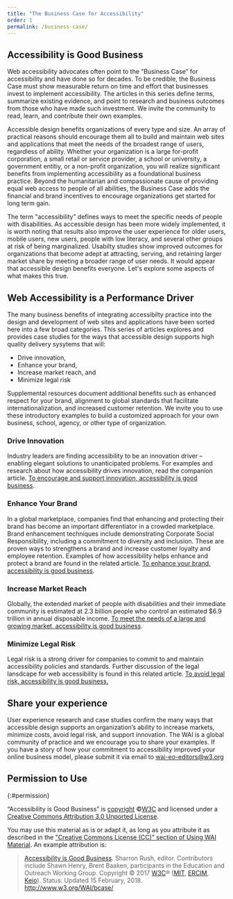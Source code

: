 ```yaml
---
title: "The Business Case for Accessibility"
order: 1
permalink: /business-case/
---
```


## Accessibility is Good Business

Web accessibility advocates often point to the “Business Case” for accessibility and have done so for decades. To be credible, the Business Case must show measurable return on time and effort that businesses invest to implement accessibility. The articles in this series define terms, summarize existing evidence, and point to research and business outcomes from those who have made such investment. We invite the community to read, learn, and contribute their own examples.  

Accessible design benefits organizations of every type and size. An array of practical reasons should encourage them all to build and maintain web sites and applications that meet the needs of the broadest range of users, regardless of ability. Whether your organization is a large for-profit corporation, a small retail or service provider, a school or university, a government entitiy, or a non-profit organization, you will realize significant benefits from implementing accessibility as a foundational business practice. Beyond the humanitarian and compassionate cause of providing equal web access to people of all abilities, the Business Case adds the financial and brand incentives to encourage organizations get started for long term gain. 

The term "accessibility" defines ways to meet the specific needs of people with disabilities. As accessible design has been more widely implemented, it is worth noting that results also improve the user experience for older users, mobile users, new users, people with low literacy, and several other groups at risk of being marginalized. Usabilty studies show improved outcomes for organizations that become adept at attracting, serving, and retaining larger market share by meeting a broader range of user needs. It would appear that accessible design benefits everyone. Let's explore some aspects of what makes this true.

## Web Accessibility is a Performance Driver 

The many business benefits of integrating accessibilty practice into the design and development of web sites and applications have been sorted here into a few broad categories. This series of articles explores and provides case studies for the ways that accessible design supports high quality delivery sysytems that will:
* Drive innovation,
* Enhance your brand,
* Increase market reach, and
* Minimize legal risk

Supplemental resources document additional benefits such as enhanced respect for your brand, alignment to global standards that facilitate internationalization, and increased customer retention. We invite you to use these introductory examples to build a customized approach for your own business, school, agency, or other type of organization. 

### Drive Innovation
Industry leaders are finding accessibility to be an innovation driver – enabling elegant solutions to unanticipated problems. For examples and research about how accessibility drives innovation, read the companion article.  [To encourage and support innovation, accessibility is good business](https://w3c.github.io/wai-bcase/business-case/drive-innovation/).

### Enhance Your Brand
In a global marketplace, companies find that enhancing and protecting their brand has become an important differentiator in a crowded marketplace. Brand enhancement techniques include demonstrating Corporate Social Responsibility, including a commitment to diversity and inclusion. These are proven ways to strengthens a brand and increase customer loyalty and employee retention. Examples of how accessibility helps enhance and protect a brand are found in the related article. [To enhance your brand, accessibility is good business](https://w3c.github.io/wai-bcase/business-case/enhance-brand/).

### Increase Market Reach
Globally, the extended market of people with disabilities and their immediate community is estimated at 2.3 billion people who control an estimated $6.9 trillion in annual disposable income. [To meet the needs of a large and growing market, accessibility is good business](https://w3c.github.io/wai-bcase/business-case/increase-market-reach/).

### Minimize Legal Risk
Legal risk is a strong driver for companies to commit to and maintain accessibility policies and standards. Further discussion of the legal lansdcape for web accessibility is found in this related article. [To avoid legal risk, accessibility is good business.](https://w3c.github.io/wai-bcase/business-case/legal-risk/)


## Share your experience
User experience research and case studies confirm the many ways that accessible design supports an organization’s ability to increase markets, minimize costs, avoid legal risk, and support innovation. The WAI is a global community of practice and we encourage you to share your examples. If you have a story of how your commitment to accessibility improved your online business model, please submit it via email to wai-eo-editors@w3.org 


## Permission to Use
{:#permission}

“Accessibility is Good Business” is [copyright](http://www.w3.org/Consortium/Legal/ipr-notice#Copyright) ©[W3C](http://www.w3.org/) and licensed under a [Creative Commons Attribution 3.0 Unported License](http://creativecommons.org/licenses/by/3.0/).

You may use this material as is or adapt it, as long as you attribute it as described in the ["Creative Commons License (CC)" section of Using WAI Material](http://www.w3.org/WAI/about/usingWAImaterial#cc). An example attribution is:

> [Accessibility is Good Business](http://www.w3.org/WAI/bcase/). Sharron Rush, editor. Contributors include Shawn Henry, Brent Baaken, participants in the Education and Outreach Working Group. Copyright © 2017 [W3C](http://www.w3.org/)®
> ([MIT](http://www.csail.mit.edu/), [ERCIM](http://www.ercim.eu/),
> [Keio](http://www.keio.ac.jp/)). Status: Updated 15 February, 2018.
> <http://www.w3.org/WAI/bcase/>

